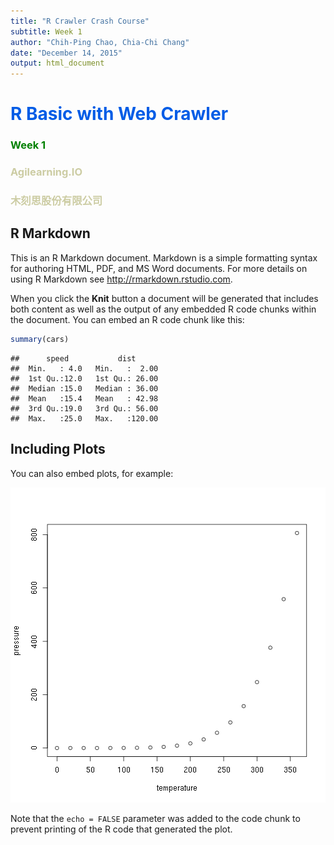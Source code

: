```yaml
---
title: "R Crawler Crash Course"
subtitle: Week 1
author: "Chih-Ping Chao, Chia-Chi Chang"
date: "December 14, 2015"
output: html_document
---
```


<h1>
  <font color=#005CE6>R Basic with Web Crawler</font>
</h1>
<h3>
  <font color="green">Week 1</font>
</h3>
<h3>
  <font color=#CCCCA3>Agilearning.IO</font>
</h3>

<h3>
  <font color=#CCCCA3>木刻思股份有限公司</font>
</h3>




## R Markdown

This is an R Markdown document. Markdown is a simple formatting syntax for authoring HTML, PDF, and MS Word documents. For more details on using R Markdown see <http://rmarkdown.rstudio.com>.

When you click the **Knit** button a document will be generated that includes both content as well as the output of any embedded R code chunks within the document. You can embed an R code chunk like this:


```r
summary(cars)
```

```
##      speed           dist       
##  Min.   : 4.0   Min.   :  2.00  
##  1st Qu.:12.0   1st Qu.: 26.00  
##  Median :15.0   Median : 36.00  
##  Mean   :15.4   Mean   : 42.98  
##  3rd Qu.:19.0   3rd Qu.: 56.00  
##  Max.   :25.0   Max.   :120.00
```

## Including Plots

You can also embed plots, for example:

![plot of chunk pressure](figure/pressure-1.png) 

Note that the `echo = FALSE` parameter was added to the code chunk to prevent printing of the R code that generated the plot.
